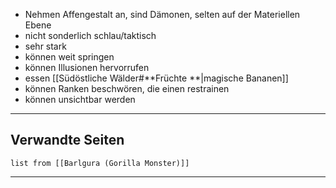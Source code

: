 - Nehmen Affengestalt an, sind Dämonen, selten auf der Materiellen Ebene
- nicht sonderlich schlau/taktisch
- sehr stark
- können weit springen
- können Illusionen hervorrufen
- essen [[Südöstliche Wälder#**Früchte **|magische Bananen]]
- können Ranken beschwören, die einen restrainen
- können unsichtbar werden


---

## **Verwandte Seiten**

```dataview
list from [[Barlgura (Gorilla Monster)]]
```

---